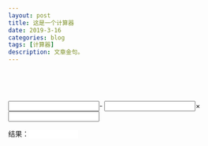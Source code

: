 ```yaml
---
layout: post
title: 这是一个计算器
date: 2019-3-16
categories: blog
tags: [计算器]
description: 文章金句。
---
```


<html>
    <head>
    <meta http-equiv="Content-Type" content="text/html; charset=utf-8" /> 
        <title>这是一个计算器</title> 
 
        <script type="text/javascript">
        function sum(obj) {
var a = document.getElementById("a");
var b = document.getElementById("b");
var c = document.getElementById("c");
if(a.value!='')
{
y.value=parseInt(a.value);
}
if(a.value!=''&&b.value!='')
{
y.value=parseInt(b.value)+parseInt(a.value);
}
if(a.value!=''&&b.value!=''&&c.value!='')
{
y.value=parseInt(b.value)+parseInt(a.value)+parseInt(c.value);
}
        }
        </script>
    </head>
    <body>  

<input type="text" id="a" onkeyup="sum(this);" />-
<input type="text" id="b" onkeyup="sum(this);" />×
<input type="text" id="c" onkeyup="sum(this);" />
  
结果：<input type='text' id='y' style="border:0px solid white; width:100px" />
    </body>
</html>


